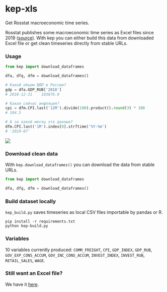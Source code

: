 # kep-xls

Get Rosstat macroeconomic time series.

Rosstat publishes some macroeconomic time series as Excel files since 2019 ([source](https://www.gks.ru/compendium/document/50802)). 
With kep you can either build this data from downloaded Excel file or get clean timeseries directly from stable URLs.


### Usage 

```python 
from kep import download_dataframes

dfa, dfq, dfm = download_dataframes()

# Какой объем ВВП в России?
gdp = dfa.GDP_RUB['2018']
# 2018-12-31    103876.0

# Какая сейчас инфляция?
cpi = dfm.CPI.last('12M').divide(100).product().round(3) * 100
# 104.5

# А за какой месяц это данные?
dfm.CPI.last('1M').index[0].strftime('%Y-%m')
# '2019-07'
```

![](https://carbon.now.sh/16ed3f0c-69fc-478a-b86b-c72e6dd8b07c)

### Download clean data

With `kep.download_dataframes()` you can download the data from stable URLs.

```python 
from kep import download_dataframes

dfa, dfq, dfm = download_dataframes()
```


### Build dataset locally

`kep_build.py` saves timeseries as local CSV files importable by pandas or R. 

```
pip install -r requirements.txt
python kep-build.py
```

### Variables

10 variables currently produced: 
`COMM_FREIGHT`, `CPI`, `GDP_INDEX`, `GDP_RUB`, `GOV_EXP_CONS_ACCUM`, 
`GOV_INC_CONS_ACCUM`, `INVEST_INDEX`, `INVEST_RUB`, `RETAIL_SALES`, `WAGE`.

### Still want an Excel file?

We have it [here](https://github.com/mini-kep/kep-xls/blob/master/output/df.xlsx?raw=true).


